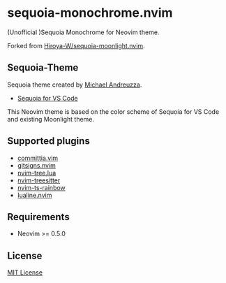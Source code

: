 # sequoia-monochrome.nvim

(Unofficial )Sequoia Monochrome for Neovim theme.

Forked from [Hiroya-W/sequoia-moonlight.nvim](https://github.com/Hiroya-W/sequoia-moonlight.nvim).

## Sequoia-Theme

Sequoia theme created by [Michael Andreuzza](https://github.com/michael-andreuzza).

- [Sequoia for VS Code](https://github.com/Sequoia-Theme/vs-code)

This Neovim theme is based on the color scheme of Sequoia for VS Code and 
existing Moonlight theme.

## Supported plugins

- [committia.vim](https://github.com/rhysd/committia.vim)
- [gitsigns.nvim](https://github.com/lewis6991/gitsigns.nvim)
- [nvim-tree.lua](https://github.com/kyazdani42/nvim-tree.lua)
- [nvim-treesitter](https://github.com/nvim-treesitter/nvim-treesitter)
- [nvim-ts-rainbow](https://github.com/p00f/nvim-ts-rainbow)
- [lualine.nvim](https://github.com/nvim-lualine/lualine.nvim)

## Requirements

- Neovim >= 0.5.0

## License

[MIT License](./LICENSE)


